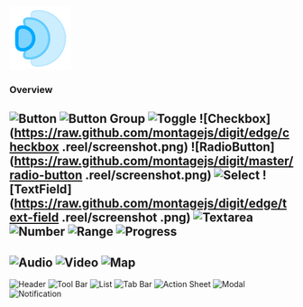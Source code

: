 ![Digit](assets/images/icon.png)

### Overview

![Button](https://raw.github.com/montagejs/digit/master/button.reel/screenshot.png)
![Button Group](https://raw.github.com/montagejs/digit/master/button-group.reel/screenshot.png)
![Toggle](https://raw.github.com/montagejs/digit/master/toggle.reel/screenshot.png)
![Checkbox](https://raw.github.com/montagejs/digit/edge/checkbox
.reel/screenshot.png)
![RadioButton](https://raw.github.com/montagejs/digit/master/radio-button
.reel/screenshot.png)
![Select](https://raw.github.com/montagejs/digit/master/select.reel/screenshot.png)
![TextField](https://raw.github.com/montagejs/digit/edge/text-field
.reel/screenshot
.png)
![Textarea](https://raw.github.com/montagejs/digit/master/textarea.reel/screenshot.png)
![Number](https://raw.github.com/montagejs/digit/master/input-number.reel/screenshot.png)
![Range](https://raw.github.com/montagejs/digit/master/input-range.reel/screenshot.png)
![Progress](https://raw.github.com/montagejs/digit/master/progress.reel/screenshot.png)
------
![Audio](https://raw.github.com/montagejs/digit/master/audio.reel/screenshot.png)
![Video](https://raw.github.com/montagejs/digit/master/video.reel/screenshot.png)
![Map](https://raw.github.com/montagejs/digit/master/map.reel/screenshot.png)
------
![Header](https://raw.github.com/montagejs/digit/master/header.reel/screenshot.png)
![Tool Bar](https://raw.github.com/montagejs/digit/master/tool-bar.reel/screenshot.png)
![List](https://raw.github.com/montagejs/digit/master/list.reel/screenshot.png)
![Tab Bar](https://raw.github.com/montagejs/digit/master/tab-bar.reel/screenshot.png)
![Action Sheet](https://raw.github.com/montagejs/digit/master/action-sheet.reel/screenshot.png)
![Modal](https://raw.github.com/montagejs/digit/master/modal.reel/screenshot.png)
![Notification](https://raw.github.com/montagejs/digit/master/notification.reel/screenshot.png)
